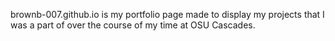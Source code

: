 
brownb-007.github.io is my portfolio page made to display my projects that I was a part of over the course of my time at OSU Cascades.
